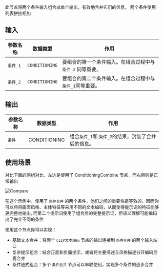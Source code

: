 此节点将两个条件输入组合成单个输出，有效地合并它们的信息， 两个条件使用列表拼接相加

## 输入

| 参数名称 | 数据类型       | 作用                                                             |
| -------- | -------------- | ---------------------------------------------------------------- |
| `条件_1` | `CONDITIONING` | 要组合的第一个条件输入。在组合过程中与 `条件_2` 同等重要。 |
| `条件_2` | `CONDITIONING` | 要组合的第二个条件输入。在组合过程中与 `条件_1`同等重要。   |

## 输出

| 参数名称 | 数据类型 | 作用 |
| --- | --- | --- |
| `条件` | CONDITIONING | 组合`条件_1`和 `条件_2`的结果，封装了合并后的信息。 |

## 使用场景

对比下面的两组对比，左边是使用了 ConditioningCombine 节点，而右侧则是正常输出

![Compare](./asset/compare.jpg)

在这个示例中，使用了 `条件合并` 的两个条件，他们之间的重要性是等效的，因而你可以将将画面风格、主体特征等采用不同的文本编码，从而使得提示词的特征能够更完整地输出, 而第二个提示词使用了组合后的完整提示词，但语义理解可能编码出了完全不同的条件

使用这个节点你可以实现：

- 基础文本合并：将两个 `CLIP文本编码` 节点的输出连接到 `条件合并` 的两个输入端口
- 复杂提示组合：结合正面和负面提示，或者将主要描述与风格描述分开编码后再合并
- 条件链式组合：多个 `条件合并` 节点可以串联使用，实现多个条件的逐步合并
